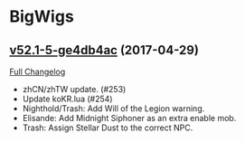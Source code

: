 # BigWigs

## [v52.1-5-ge4db4ac](https://github.com/BigWigsMods/BigWigs/tree/e4db4ac5b1a6bfc18f5bd964be86c8fc34559545) (2017-04-29) [](#top)
[Full Changelog](https://github.com/BigWigsMods/BigWigs/compare/v52.1...e4db4ac5b1a6bfc18f5bd964be86c8fc34559545)

- zhCN/zhTW update. (#253)  
- Update koKR.lua (#254)  
- Nighthold/Trash: Add Will of the Legion warning.  
- Elisande: Add Midnight Siphoner as an extra enable mob.  
- Trash: Assign Stellar Dust to the correct NPC.  
